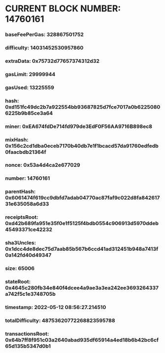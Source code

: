 # CURRENT BLOCK NUMBER: 14760161

### baseFeePerGas: 328867501752
### difficulty: 14031452530957860
### extraData: 0x75732d77657374312d32
### gasLimit: 29999944
### gasUsed: 13225559
### hash: 0xd151fc49dc2b7a922554bb93687825d7fce7017a0b62250806225b9b85ce3a64
### miner: 0xEA674fdDe714fd979de3EdF0F56AA9716B898ec8
### mixHash: 0x156c2cd1dba0eceb7170b40db7e1f1bcacd57da91760edfedb0faacbdb21364f
### nonce: 0x53a4d4ca2e677029
### number: 14760161
### parentHash: 0x6061474f619cc9dbfd7adab04770ac87faf9c022d8fa84261731e635058a6d33
### receiptsRoot: 0xd42b689fa951e35f0e1f5125f4bdb0554c906913d5970ddeb45493371ce42232
### sha3Uncles: 0x1dcc4de8dec75d7aab85b567b6ccd41ad312451b948a7413f0a142fd40d49347
### size: 65006
### stateRoot: 0x4645c280fb34e840f4dcee4a9ae3a3ea242ee3693264337a742f5c1e3748705b
### timestamp: 2022-05-12 08:56:27.214510
### totalDifficulty: 48753620772268823595788
### transactionsRoot: 0x64b7ff8f951c03a2640abad935df65914a4ed18b6b42bc6cf65d135b5347d0b1
